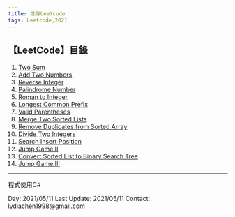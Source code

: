 ```yaml
---
title: 目錄Leetcode
tags: Leetcode,2021
---
```

## 【LeetCode】目錄
1. [Two Sum](https://hackmd.io/s3A4a2JgSiSc_BG4om_7cw)
2. [Add Two Numbers](https://hackmd.io/GphB5JJXT1qGq2BzwkvDaQ)
7. [Reverse Integer](https://hackmd.io/phEYJfNiRKG-84yrajI0xQ)
9. [Palindrome Number](https://hackmd.io/hmadW1CuSy6ExE5cqV9VvA)
13. [Roman to Integer](https://hackmd.io/Ic5IPtkmSD-wjIMs-ZQw3w)
14. [Longest Common Prefix](https://hackmd.io/ZnxlAbqYSS-ruvTyo3jbkA)
20. [Valid Parentheses](https://hackmd.io/7sFpYPltRcuGWKg8wAZ37w)
21. [Merge Two Sorted Lists](https://hackmd.io/_GnRtea-S-2nf4ReoFDZyw)
26. [Remove Duplicates from Sorted Array](https://hackmd.io/2qFJtjxMQcODOcV_cZo0Jg)
29. [Divide Two Integers](https://hackmd.io/ZHN6Qwy4TFKOQSetTkO7Cg)
35. [Search Insert Position](https://hackmd.io/lponYW_oSLKwbhiRFVOCug)
45. [Jump Game II](https://hackmd.io/WGruxTDeTV6UmxhBw0QLqg)
109. [Convert Sorted List to Binary Search Tree](https://hackmd.io/9XlzU2bbSzy7I4_eSkkhPg)
1306. [Jump Game III](https://hackmd.io/erkySuUiS4-sblBcAxykCA)
___
程式使用C#

Day: 2021/05/11
Last Update: 2021/05/11
Contact: lydiachen1998@gmail.com
